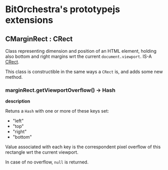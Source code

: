 # BitOrchestra's prototypejs extensions

## CMarginRect : CRect

Class representing dimension and position of an HTML element, holding also bottom and right margins wrt the current <code>document.viewport</code>. IS-A [CRect](CRect.md).

This class is constructible in the same ways a <code>CRect</code> is, and adds some new method.

### marginRect.getViewportOverflow() -> Hash

**description**

Retuns a <code>Hash</code> with one or more of these keys set:
* "left"
* "top"
* "right"
* "bottom"

Value associated with each key is the correspondent pixel overflow of this rectangle wrt the current viewport.

In case of no overflow, <code>null</code> is returned.
